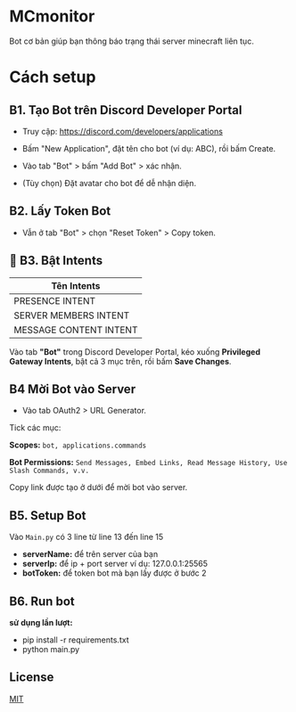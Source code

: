 
# MCmonitor

Bot cơ bản giúp bạn thông báo trạng thái server minecraft liên tục.

# Cách setup
## B1. Tạo Bot trên Discord Developer Portal
- Truy cập: https://discord.com/developers/applications

- Bấm "New Application", đặt tên cho bot (ví dụ: ABC), rồi bấm Create.

- Vào tab "Bot" > bấm "Add Bot" > xác nhận.

- (Tùy chọn) Đặt avatar cho bot để dễ nhận diện.
## B2. Lấy Token Bot
- Vẫn ở tab "Bot" > chọn "Reset Token" > Copy token.
## 🔧 B3. Bật Intents

| Tên Intents             |
|-------------------------|
| PRESENCE INTENT         |
| SERVER MEMBERS INTENT   |
| MESSAGE CONTENT INTENT  |

Vào tab **"Bot"** trong Discord Developer Portal, kéo xuống **Privileged Gateway Intents**, bật cả 3 mục trên, rồi bấm **Save Changes**.
## B4 Mời Bot vào Server
- Vào tab OAuth2 > URL Generator.

 Tick các mục:

 **Scopes:** ``bot, applications.commands``

**Bot Permissions:** ``Send Messages, Embed Links, Read Message History, Use Slash Commands, v.v.``

Copy link được tạo ở dưới để mời bot vào server.
## B5. Setup Bot
Vào ``Main.py`` có 3 line từ line 13 đến line 15
- **serverName:** để trên server của bạn
- **serverIp:** để ip + port server ví dụ: 127.0.0.1:25565
- **botToken:** để token bot mà bạn lấy được ở bước 2
## B6. Run bot
**sử dụng lần lượt:** 
- pip install -r requirements.txt
- python main.py


## License

[MIT](https://opensource.org/licenses/MIT)
